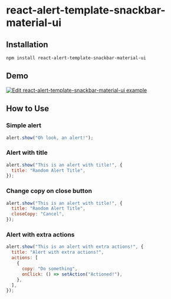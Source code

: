 # react-alert-template-snackbar-material-ui

## Installation

```
npm install react-alert-template-snackbar-material-ui
```

## Demo

[![Edit react-alert-template-snackbar-material-ui example](https://codesandbox.io/static/img/play-codesandbox.svg)](https://codesandbox.io/s/react-alert-template-material-ui-snackbar-tm0e7?fontsize=14)

## How to Use

### Simple alert

```javascript
alert.show("Oh look, an alert!");
```

### Alert with title

```javascript
alert.show("This is an alert with title!", {
  title: "Random Alert Title",
});
```

### Change copy on close button

```javascript
alert.show("This is an alert with title!", {
  title: "Random Alert Title",
  closeCopy: "Cancel",
});
```

### Alert with extra actions

```javascript
alert.show("This is an alert with extra actions!", {
  title: "Alert with extra actions!",
  actions: [
    {
      copy: "Do something",
      onClick: () => setAction("Actioned!"),
    },
  ],
});
```
